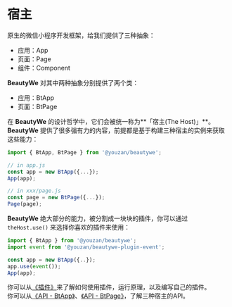 
# 宿主

原生的微信小程序开发框架，给我们提供了三种抽象：
* 应用：App
* 页面：Page
* 组件：Component

**BeautyWe** 对其中两种抽象分别提供了两个类：
* 应用：BtApp
* 页面：BtPage

在 **BeautyWe** 的设计哲学中，它们会被统一称为**「宿主(The Host)」**。    
**BeautyWe** 提供了很多强有力的内容，前提都是基于构建三种宿主的实例来获取这些能力：

```javascript
import { BtApp, BtPage } from '@youzan/beautywe';

// in app.js
const app = new BtApp({...});
App(app);

// in xxx/page.js
const page = new BtPage({...});
Page(page);

```

**BeautyWe** 绝大部分的能力，被分割成一块块的插件，你可以通过 `theHost.use()` 来选择你喜欢的插件来使用：

```javascript
import { BtApp } from '@youzan/beautywe'; 
import event from '@youzan/beautywe-plugin-event';

const app = new BtApp({..});
app.use(event());
App(app);

```

你可以从[《插件》](contents/concept/plugin.md)来了解如何使用插件，运行原理，以及编写自己的插件。  
你可以从[《API - BtApp》]()、[《API - BtPage》]()，了解三种宿主的API。